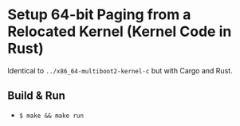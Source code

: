 # Setup 64-bit Paging from a Relocated Kernel (Kernel Code in Rust)

Identical to `../x86_64-multiboot2-kernel-c` but with Cargo and Rust.

## Build & Run
- `$ make && make run`
